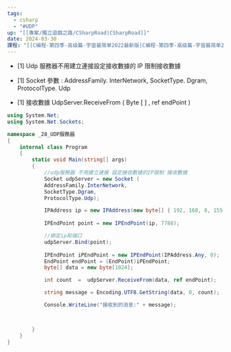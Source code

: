 ```yaml
---
tags:
  - csharp
  - "#UDP"
up: "[[專案/獨立遊戲之路/CSharpRoad|CSharpRoad]]"
date: 2024-03-30
課程: "[[C编程-第四季-高级篇-宇宙最简单2022最新版|C编程-第四季-高级篇-宇宙最简单2022最新版]]"
---
```


- [1] Udp 服務器不用建立連接設定接收數據的 IP 限制接收數據

- [1] Socket 參數 : AddressFamily. InterNetwork, SocketType. Dgram,  ProtocolType. Udp

- [1] 接收數據
UdpServer.ReceiveFrom ( Byte [ ] , ref endPoint )


```csharp file:Program
using System.Net;
using System.Net.Sockets;

namespace _28_UDP服務器
{
    internal class Program
    {
        static void Main(string[] args)
        {
            //udp服務器 不用建立連接 設定接收數據的IP限制 接收數據
            Socket udpServer = new Socket (
            AddressFamily.InterNetwork,
            SocketType.Dgram, 
            ProtocolType.Udp);

            IPAddress ip = new IPAddress(new byte[] { 192, 168, 8, 155 });
            
            IPEndPoint point = new IPEndPoint(ip, 7788);

            //綁定ip和端口
            udpServer.Bind(point);
            
            IPEndPoint iPEndPoint = new IPEndPoint(IPAddress.Any, 0);
            EndPoint endPoint = (EndPoint)iPEndPoint;
            byte[] data = new byte[1024];

            int count  =  udpServer.ReceiveFrom(data, ref endPoint);

            string message = Encoding.UTF8.GetString(data, 0, count);

            Console.WriteLine("接收到的消息:" + message);



        }
    }
}

```